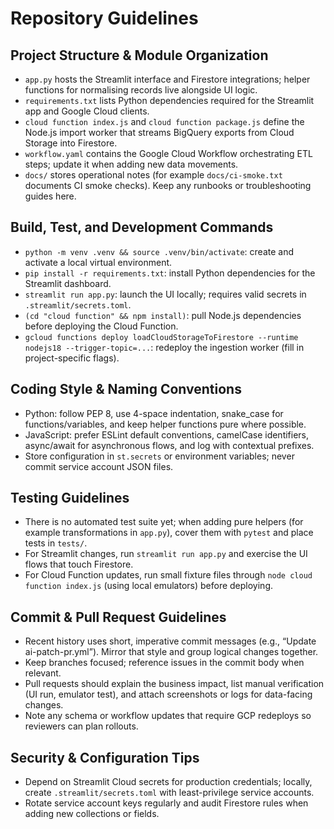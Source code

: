 # Repository Guidelines

## Project Structure & Module Organization
- `app.py` hosts the Streamlit interface and Firestore integrations; helper functions for normalising records live alongside UI logic.
- `requirements.txt` lists Python dependencies required for the Streamlit app and Google Cloud clients.
- `cloud function index.js` and `cloud function package.js` define the Node.js import worker that streams BigQuery exports from Cloud Storage into Firestore.
- `workflow.yaml` contains the Google Cloud Workflow orchestrating ETL steps; update it when adding new data movements.
- `docs/` stores operational notes (for example `docs/ci-smoke.txt` documents CI smoke checks). Keep any runbooks or troubleshooting guides here.

## Build, Test, and Development Commands
- `python -m venv .venv && source .venv/bin/activate`: create and activate a local virtual environment.
- `pip install -r requirements.txt`: install Python dependencies for the Streamlit dashboard.
- `streamlit run app.py`: launch the UI locally; requires valid secrets in `.streamlit/secrets.toml`.
- `(cd "cloud function" && npm install)`: pull Node.js dependencies before deploying the Cloud Function.
- `gcloud functions deploy loadCloudStorageToFirestore --runtime nodejs18 --trigger-topic=...`: redeploy the ingestion worker (fill in project-specific flags).

## Coding Style & Naming Conventions
- Python: follow PEP 8, use 4-space indentation, snake_case for functions/variables, and keep helper functions pure where possible.
- JavaScript: prefer ESLint default conventions, camelCase identifiers, async/await for asynchronous flows, and log with contextual prefixes.
- Store configuration in `st.secrets` or environment variables; never commit service account JSON files.

## Testing Guidelines
- There is no automated test suite yet; when adding pure helpers (for example transformations in `app.py`), cover them with `pytest` and place tests in `tests/`.
- For Streamlit changes, run `streamlit run app.py` and exercise the UI flows that touch Firestore.
- For Cloud Function updates, run small fixture files through `node cloud function index.js` (using local emulators) before deploying.

## Commit & Pull Request Guidelines
- Recent history uses short, imperative commit messages (e.g., “Update ai-patch-pr.yml”). Mirror that style and group logical changes together.
- Keep branches focused; reference issues in the commit body when relevant.
- Pull requests should explain the business impact, list manual verification (UI run, emulator test), and attach screenshots or logs for data-facing changes.
- Note any schema or workflow updates that require GCP redeploys so reviewers can plan rollouts.

## Security & Configuration Tips
- Depend on Streamlit Cloud secrets for production credentials; locally, create `.streamlit/secrets.toml` with least-privilege service accounts.
- Rotate service account keys regularly and audit Firestore rules when adding new collections or fields.
